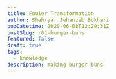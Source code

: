 ```yaml
---
title: Fouier Transformation
author: Shehryar Jehanzeb Bokhari
pubDatetime: 2020-06-08T12:29:31Z
postSlug: r01-burger-buns
featured: false
draft: true
tags:
  - knowledge
description: making burger buns
---
```

